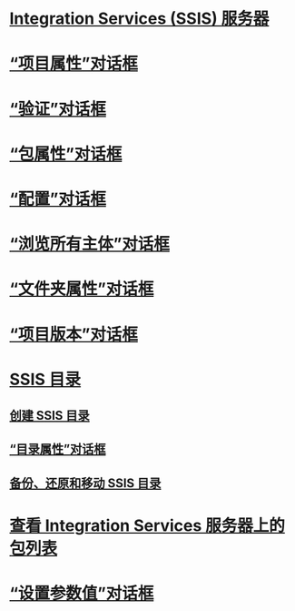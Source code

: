 # [Integration Services (SSIS) 服务器](integration-services-ssis-server-and-catalog.md)
# [“项目属性”对话框](project-properties-dialog-box.md)
# [“验证”对话框](validate-dialog-box.md)
# [“包属性”对话框](package-properties-dialog-box.md)
# [“配置”对话框](configure-dialog-box.md)
# [“浏览所有主体”对话框](browse-all-principals-dialog-box.md)
# [“文件夹属性”对话框](folder-properties-dialog-box.md)
# [“项目版本”对话框](project-versions-dialog-box.md)
# [SSIS 目录](ssis-catalog.md)
## [创建 SSIS 目录](../create-the-ssis-catalog.md)
## [“目录属性”对话框](../catalog-properties-dialog-box.md)
## [备份、还原和移动 SSIS 目录](../backup-restore-and-move-the-ssis-catalog.md)
# [查看 Integration Services 服务器上的包列表](view-the-list-of-packages-on-the-integration-services-server.md)
# [“设置参数值”对话框](set-parameter-value-dialog-box.md)
